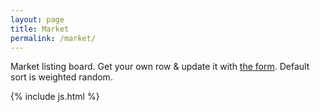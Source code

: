 ```yaml
---
layout: page
title: Market
permalink: /market/
---
```

<p>Market listing board. Get your own row & update it with <a href="https://forms.gle/auuD6fUSLtePDNfT6" target="_blank">the form</a>. Default sort is weighted random.</p>
<div id="table-container" class="table-dark"></div>

{% include js.html %}
<script src="//cdn.datatables.net/plug-ins/1.11.3/sorting/time.js"></script>
<script>
  function imageInsert(link){
    if (link)
      return "<img style='max-height:400px' src='" + link + "' alt='market listing image'>";
    else
      return "";
  }
  CsvToHtmlTable.init({
    csv_path: 'https://docs.google.com/spreadsheets/d/1gs7uBMihI0tIb3P0JeEXOyaMZLfS6cUpEzlPBx5jqLg/export?format=csv', 
    element: 'table-container', 
    allow_download: false,
    csv_options: {separator: ',', delimiter: '"'},
    datatables_options: {
      "paging": false, 
      "order": [[5,'asc']],
      "autoWidth": false,
      "columns": [
        { "width": "15%" }, // Username
        { "width": "15%" }, // Discord
        { "width": "30%" }, // Image
        { "width": "30%" }, // Text
        { "width": "10%" }, // Last Updated
        { "width": "0%" } // random thing
      ],
      "columnDefs": [
        { type: 'time-uni', targets: 4 },
        { visible: false, targets: 5 }
      ]
    },
    custom_formatting: [[2, imageInsert]]
  });
</script>

